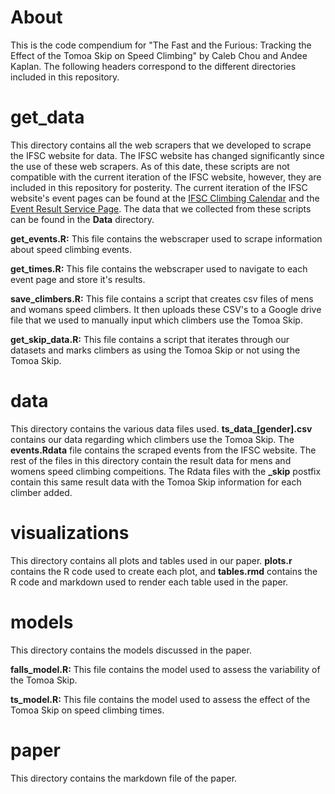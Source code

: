 # About
This is the code compendium for "The Fast and the Furious: Tracking the Effect of the Tomoa Skip on Speed Climbing" by Caleb Chou and Andee Kaplan. The following headers correspond to the different directories included in this repository.

# get_data
This directory contains all the web scrapers that we developed to scrape the IFSC website for data. The IFSC website has changed significantly since the use of these web scrapers. As of this date, these scripts are not compatible with the current iteration of the IFSC website, however, they are included in this repository for posterity. The current iteration of the IFSC website's event pages can be found at the [IFSC Climbing Calendar](https://www.ifsc-climbing.org/calendar/index) and the [Event Result Service Page](https://ifsc.results.info/#/). The data that we collected from these scripts can be found in the **Data** directory.

**get_events.R:** This file contains the webscraper used to scrape information about speed climbing events.

**get_times.R:** This file contains the webscraper used to navigate to each event page and store it's results.

**save_climbers.R:** This file contains a script that creates csv files of mens and womans speed climbers. It then uploads these CSV's to a Google drive file that we used to manually input which climbers use the Tomoa Skip.

**get_skip_data.R:** This file contains a script that iterates through our datasets and marks climbers as using the Tomoa Skip or not using the Tomoa Skip.

# data 
This directory contains the various data files used. **ts_data_[gender].csv** contains our data regarding which climbers use the Tomoa Skip. The **events.Rdata** file contains the scraped events from the IFSC website. The rest of the files in this directory contain the result data for mens and womens speed climbing compeitions. The Rdata files with the **_skip** postfix contain this same result data with the Tomoa Skip information for each climber added.

# visualizations
This directory contains all plots and tables used in our paper. **plots.r** contains the R code used to create each plot, and **tables.rmd** contains the R code and markdown used to render each table used in the paper. 

# models
This directory contains the models discussed in the paper.

**falls_model.R:** This file contains the model used to assess the variability of the Tomoa Skip.

**ts_model.R:** This file contains the model used to assess the effect of the Tomoa Skip on speed climbing times.

# paper
This directory contains the markdown file of the paper.

